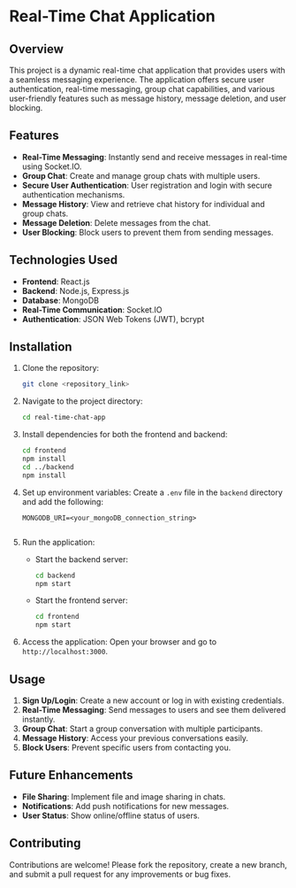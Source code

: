 # Real-Time Chat Application

## Overview
This project is a dynamic real-time chat application that provides users with a seamless messaging experience. The application offers secure user authentication, real-time messaging, group chat capabilities, and various user-friendly features such as message history, message deletion, and user blocking.

## Features
- **Real-Time Messaging**: Instantly send and receive messages in real-time using Socket.IO.
- **Group Chat**: Create and manage group chats with multiple users.
- **Secure User Authentication**: User registration and login with secure authentication mechanisms.
- **Message History**: View and retrieve chat history for individual and group chats.
- **Message Deletion**: Delete messages from the chat.
- **User Blocking**: Block users to prevent them from sending messages.

## Technologies Used
- **Frontend**: React.js
- **Backend**: Node.js, Express.js
- **Database**: MongoDB
- **Real-Time Communication**: Socket.IO
- **Authentication**: JSON Web Tokens (JWT), bcrypt

## Installation

1. Clone the repository:
   ```bash
   git clone <repository_link>
   ```

2. Navigate to the project directory:
   ```bash
   cd real-time-chat-app
   ```

3. Install dependencies for both the frontend and backend:
   ```bash
   cd frontend
   npm install
   cd ../backend
   npm install
   ```

4. Set up environment variables:
   Create a `.env` file in the `backend` directory and add the following:
   ```
   MONGODB_URI=<your_mongoDB_connection_string>
  
   ```

5. Run the application:
   - Start the backend server:
     ```bash
     cd backend
     npm start
     ```
   - Start the frontend server:
     ```bash
     cd frontend
     npm start
     ```

6. Access the application:
   Open your browser and go to `http://localhost:3000`.

## Usage

1. **Sign Up/Login**: Create a new account or log in with existing credentials.
2. **Real-Time Messaging**: Send messages to users and see them delivered instantly.
3. **Group Chat**: Start a group conversation with multiple participants.
4. **Message History**: Access your previous conversations easily.
5. **Block Users**: Prevent specific users from contacting you.

## Future Enhancements
- **File Sharing**: Implement file and image sharing in chats.
- **Notifications**: Add push notifications for new messages.
- **User Status**: Show online/offline status of users.

## Contributing
Contributions are welcome! Please fork the repository, create a new branch, and submit a pull request for any improvements or bug fixes.

